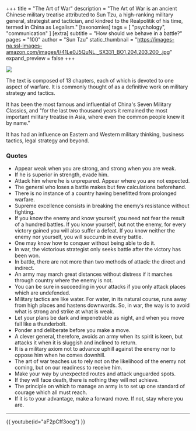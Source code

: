 +++
title = "The Art of War"
description = "The Art of War is an ancient Chinese military treatise attributed to Sun Tzu, a high-ranking military general, strategist and tactician, and kindred to the Realpolitik of his time, termed in China as Legalism."
[taxonomies]
tags = [ "psychology", "communication" ]
[extra]
subtitle = "How should we behave in a battle?"
pages = "100"
author = "Sun Tzu"
static_thumbnail = "https://images-na.ssl-images-amazon.com/images/I/41Le0J5QuNL._SX331_BO1,204,203,200_.jpg"
expand_preview = false
+++

<img border="0" src="https://images-na.ssl-images-amazon.com/images/I/41Le0J5QuNL._SX331_BO1,204,203,200_.jpg" >

<!-- more -->

The text is composed of 13 chapters, each of which is devoted to one aspect of warfare. It is commonly thought of as a
definitive work on military strategy and tactics.

It has been the most famous and influential of China's Seven Military Classics, and "for the last two thousand years it remained the most important military treatise in Asia, where even the
common people knew it by name." 

It has had an influence on Eastern and Western military thinking, business tactics, legal strategy and beyond.


### Quotes

- Appear weak when you are strong, and strong when you are weak.
- If he is superior in strength, evade him.
- Attack him where he is unprepared. Appear where you are not expected.
- The general who loses a battle makes but few calculations beforehand.
- There is no instance of a country having benefitted from prolonged warfare.
- Supreme excellence consists in breaking the enemy’s resistance without fighting.
- If you know the enemy and know yourself, you need not fear the result of a hundred battles. If you know yourself, but not the enemy, for every victory gained you will also suffer a defeat. If you know neither the enemy nor yourself, you will succumb in every battle.
- One may know how to conquer without being able to do it.
- In war, the victorious strategist only seeks battle after the victory has been won.
- In battle, there are not more than two methods of attack: the direct and indirect.
- An army may march great distances without distress if it marches through country where the enemy is not.
- You can be sure in succeeding in your attacks if you only attack places which are undefended.
- Military tactics are like water. For water, in its natural course, runs away from high places and hastens downwards. So, in war, the way is to avoid what is strong and strike at what is weak.
- Let your plans be dark and impenetrable as night, and when you move fall like a thunderbolt.
- Ponder and deliberate before you make a move.
- A clever general, therefore, avoids an army when its spirit is keen, but attacks it when it is sluggish and inclined to return.
- It is a military axiom not to advance uphill against the enemy nor to oppose him when he comes downhill.
- The art of war teaches us to rely not on the likelihood of the enemy not coming, but on our readiness to receive him.
- Make your way by unexpected routes and attack unguarded spots.
- If they will face death, there is nothing they will not achieve.
- The principle on which to manage an army is to set up one standard of courage which all must reach.
- If it is to your advantage, make a forward move. If not, stay where you are.

---

{{ youtube(id="aF2pCff3ocg") }}